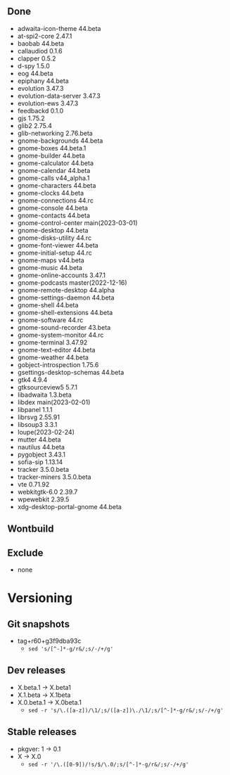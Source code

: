 ## Done
- adwaita-icon-theme 44.beta
- at-spi2-core 2.47.1
- baobab 44.beta
- callaudiod 0.1.6
- clapper 0.5.2
- d-spy 1.5.0
- eog 44.beta
- epiphany 44.beta
- evolution 3.47.3
- evolution-data-server 3.47.3
- evolution-ews 3.47.3
- feedbackd 0.1.0
- gjs 1.75.2
- glib2 2.75.4
- glib-networking 2.76.beta
- gnome-backgrounds 44.beta
- gnome-boxes 44.beta.1
- gnome-builder 44.beta
- gnome-calculator 44.beta
- gnome-calendar 44.beta
- gnome-calls v44_alpha.1
- gnome-characters 44.beta
- gnome-clocks 44.beta
- gnome-connections 44.rc
- gnome-console 44.beta
- gnome-contacts 44.beta
- gnome-control-center main(2023-03-01)
- gnome-desktop 44.beta
- gnome-disks-utility 44.rc
- gnome-font-viewer 44.beta
- gnome-initial-setup 44.rc
- gnome-maps v44.beta
- gnome-music 44.beta
- gnome-online-accounts 3.47.1
- gnome-podcasts master(2022-12-16)
- gnome-remote-desktop 44.alpha
- gnome-settings-daemon 44.beta
- gnome-shell 44.beta
- gnome-shell-extensions 44.beta
- gnome-software 44.rc
- gnome-sound-recorder 43.beta
- gnome-system-monitor 44.rc
- gnome-terminal 3.47.92
- gnome-text-editor 44.beta
- gnome-weather 44.beta
- gobject-introspection 1.75.6
- gsettings-desktop-schemas 44.beta
- gtk4 4.9.4
- gtksourceview5 5.7.1
- libadwaita 1.3.beta
- libdex main(2023-02-01)
- libpanel 1.1.1
- librsvg 2.55.91
- libsoup3 3.3.1
- loupe(2023-02-24)
- mutter 44.beta
- nautilus 44.beta
- pygobject 3.43.1
- sofia-sip 1.13.14
- tracker 3.5.0.beta
- tracker-miners 3.5.0.beta
- vte 0.71.92
- webkitgtk-6.0 2.39.7
- wpewebkit 2.39.5
- xdg-desktop-portal-gnome 44.beta

## Wontbuild

## Exclude
- none

# Versioning
## Git snapshots
* tag+r60+g3f9dba93c
  * `sed 's/[^-]*-g/r&/;s/-/+/g'`

## Dev releases
* X.beta.1 -> X.beta1
* X.1.beta -> X.1beta
* X.0.beta.1 -> X.0beta.1
  * `sed -r 's/\.([a-z])/\1/;s/([a-z])\./\1/;s/[^-]*-g/r&/;s/-/+/g'`

## Stable releases
* pkgver: 1 -> 0.1
* X -> X.0
  * `sed -r '/\.([0-9])/!s/$/\.0/;s/[^-]*-g/r&/;s/-/+/g'`
